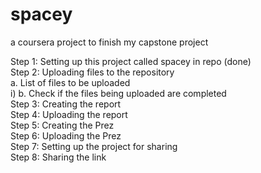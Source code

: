 # spacey
a coursera project to finish my capstone project

Step 1: Setting up this project called spacey in repo (done)  
Step 2: Uploading files to the repository  
  a. List of files to be uploaded  
     i) 
  b. Check if the files being uploaded are completed  
Step 3: Creating the report  
Step 4: Uploading the report  
Step 5: Creating the Prez  
Step 6: Uploading the Prez  
Step 7: Setting up the project for sharing  
Step 8: Sharing the link

